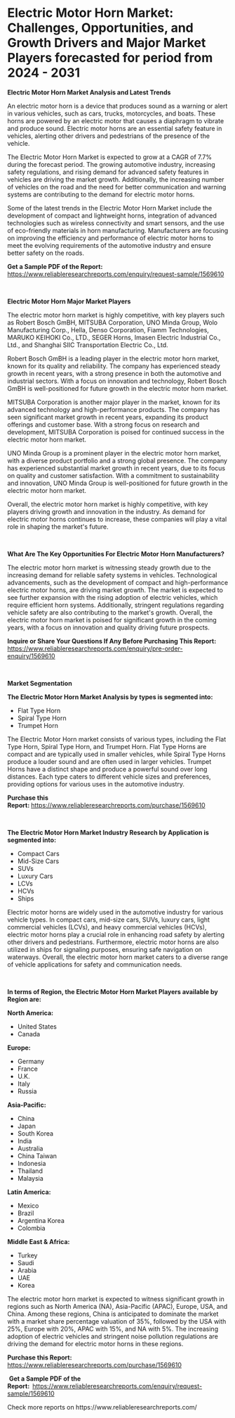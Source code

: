 <p><h1>Electric Motor Horn Market: Challenges, Opportunities, and Growth Drivers and Major Market Players forecasted for period from 2024 - 2031</h1></p><p><strong>Electric Motor Horn Market Analysis and Latest Trends</strong></p>
<p><p>An electric motor horn is a device that produces sound as a warning or alert in various vehicles, such as cars, trucks, motorcycles, and boats. These horns are powered by an electric motor that causes a diaphragm to vibrate and produce sound. Electric motor horns are an essential safety feature in vehicles, alerting other drivers and pedestrians of the presence of the vehicle.</p><p>The Electric Motor Horn Market is expected to grow at a CAGR of 7.7% during the forecast period. The growing automotive industry, increasing safety regulations, and rising demand for advanced safety features in vehicles are driving the market growth. Additionally, the increasing number of vehicles on the road and the need for better communication and warning systems are contributing to the demand for electric motor horns.</p><p>Some of the latest trends in the Electric Motor Horn Market include the development of compact and lightweight horns, integration of advanced technologies such as wireless connectivity and smart sensors, and the use of eco-friendly materials in horn manufacturing. Manufacturers are focusing on improving the efficiency and performance of electric motor horns to meet the evolving requirements of the automotive industry and ensure better safety on the roads.</p></p>
<p><strong>Get a Sample PDF of the Report:&nbsp;</strong> <a href="https://www.reliableresearchreports.com/enquiry/request-sample/1569610">https://www.reliableresearchreports.com/enquiry/request-sample/1569610</a></p>
<p>&nbsp;</p>
<p><strong>Electric Motor Horn Major Market Players</strong></p>
<p><p>The electric motor horn market is highly competitive, with key players such as Robert Bosch GmBH, MITSUBA Corporation, UNO Minda Group, Wolo Manufacturing Corp., Hella, Denso Corporation, Fiamm Technologies, MARUKO KEIHOKI Co., LTD., SEGER Horns, Imasen Electric Industrial Co., Ltd., and Shanghai SIIC Transportation Electric Co., Ltd. </p><p>Robert Bosch GmBH is a leading player in the electric motor horn market, known for its quality and reliability. The company has experienced steady growth in recent years, with a strong presence in both the automotive and industrial sectors. With a focus on innovation and technology, Robert Bosch GmBH is well-positioned for future growth in the electric motor horn market.</p><p>MITSUBA Corporation is another major player in the market, known for its advanced technology and high-performance products. The company has seen significant market growth in recent years, expanding its product offerings and customer base. With a strong focus on research and development, MITSUBA Corporation is poised for continued success in the electric motor horn market.</p><p>UNO Minda Group is a prominent player in the electric motor horn market, with a diverse product portfolio and a strong global presence. The company has experienced substantial market growth in recent years, due to its focus on quality and customer satisfaction. With a commitment to sustainability and innovation, UNO Minda Group is well-positioned for future growth in the electric motor horn market.</p><p>Overall, the electric motor horn market is highly competitive, with key players driving growth and innovation in the industry. As demand for electric motor horns continues to increase, these companies will play a vital role in shaping the market's future.</p></p>
<p>&nbsp;</p>
<p><strong>What Are The Key Opportunities For Electric Motor Horn Manufacturers?</strong></p>
<p><p>The electric motor horn market is witnessing steady growth due to the increasing demand for reliable safety systems in vehicles. Technological advancements, such as the development of compact and high-performance electric motor horns, are driving market growth. The market is expected to see further expansion with the rising adoption of electric vehicles, which require efficient horn systems. Additionally, stringent regulations regarding vehicle safety are also contributing to the market's growth. Overall, the electric motor horn market is poised for significant growth in the coming years, with a focus on innovation and quality driving future prospects.</p></p>
<p><strong>Inquire or Share Your Questions If Any Before Purchasing This Report:</strong> <a href="https://www.reliableresearchreports.com/enquiry/pre-order-enquiry/1569610">https://www.reliableresearchreports.com/enquiry/pre-order-enquiry/1569610</a></p>
<p>&nbsp;</p>
<p><strong>Market Segmentation</strong></p>
<p><strong>The Electric Motor Horn Market Analysis by types is segmented into:</strong></p>
<p><ul><li>Flat Type Horn</li><li>Spiral Type Horn</li><li>Trumpet Horn</li></ul></p>
<p><p>The Electric Motor Horn market consists of various types, including the Flat Type Horn, Spiral Type Horn, and Trumpet Horn. Flat Type Horns are compact and are typically used in smaller vehicles, while Spiral Type Horns produce a louder sound and are often used in larger vehicles. Trumpet Horns have a distinct shape and produce a powerful sound over long distances. Each type caters to different vehicle sizes and preferences, providing options for various uses in the automotive industry.</p></p>
<p><strong>Purchase this Report:&nbsp;</strong><a href="https://www.reliableresearchreports.com/purchase/1569610">https://www.reliableresearchreports.com/purchase/1569610</a></p>
<p>&nbsp;</p>
<p><strong>The Electric Motor Horn Market Industry Research by Application is segmented into:</strong></p>
<p><ul><li>Compact Cars</li><li>Mid-Size Cars</li><li>SUVs</li><li>Luxury Cars</li><li>LCVs</li><li>HCVs</li><li>Ships</li></ul></p>
<p><p>Electric motor horns are widely used in the automotive industry for various vehicle types. In compact cars, mid-size cars, SUVs, luxury cars, light commercial vehicles (LCVs), and heavy commercial vehicles (HCVs), electric motor horns play a crucial role in enhancing road safety by alerting other drivers and pedestrians. Furthermore, electric motor horns are also utilized in ships for signaling purposes, ensuring safe navigation on waterways. Overall, the electric motor horn market caters to a diverse range of vehicle applications for safety and communication needs.</p></p>
<p>&nbsp;</p>
<p><strong>In terms of Region, the Electric Motor Horn Market Players available by Region are:</strong></p>
<p>
    <p> <strong> North America: </strong>
        <ul>
            <li>United States</li>
            <li>Canada</li>
        </ul>
        </p> 
    <p> <strong> Europe: </strong>
        <ul>
            <li>Germany</li>
            <li>France</li>
            <li>U.K.</li>
            <li>Italy</li>
            <li>Russia</li>
        </ul>
        </p> 
    <p> <strong> Asia-Pacific: </strong>
        <ul>
            <li>China</li>
            <li>Japan</li>
            <li>South Korea</li>
            <li>India</li>
            <li>Australia</li>
            <li>China Taiwan</li>
            <li>Indonesia</li>
            <li>Thailand</li>
            <li>Malaysia</li>
        </ul>
        </p> 
    <p> <strong> Latin America: </strong>
        <ul>
            <li>Mexico</li>
            <li>Brazil</li>
            <li>Argentina Korea</li>
            <li>Colombia</li>
        </ul>
        </p> 
    <p> <strong> Middle East & Africa: </strong>
        <ul>
            <li>Turkey</li>
            <li>Saudi</li>
            <li>Arabia</li>
            <li>UAE</li>
            <li>Korea</li>
        </ul>
    </p>
    </p>
<p><p>The electric motor horn market is expected to witness significant growth in regions such as North America (NA), Asia-Pacific (APAC), Europe, USA, and China. Among these regions, China is anticipated to dominate the market with a market share percentage valuation of 35%, followed by the USA with 25%, Europe with 20%, APAC with 15%, and NA with 5%. The increasing adoption of electric vehicles and stringent noise pollution regulations are driving the demand for electric motor horns in these regions.</p></p>
<p><strong>Purchase this Report: </strong><a href="https://www.reliableresearchreports.com/purchase/1569610">https://www.reliableresearchreports.com/purchase/1569610</a></p>
<p>&nbsp;<strong>Get a Sample PDF of the Report:&nbsp;&nbsp;</strong><a href="https://www.reliableresearchreports.com/enquiry/request-sample/1569610">https://www.reliableresearchreports.com/enquiry/request-sample/1569610</a></p>
<p><strong></strong></p>
<p>Check more reports on https://www.reliableresearchreports.com/</p>